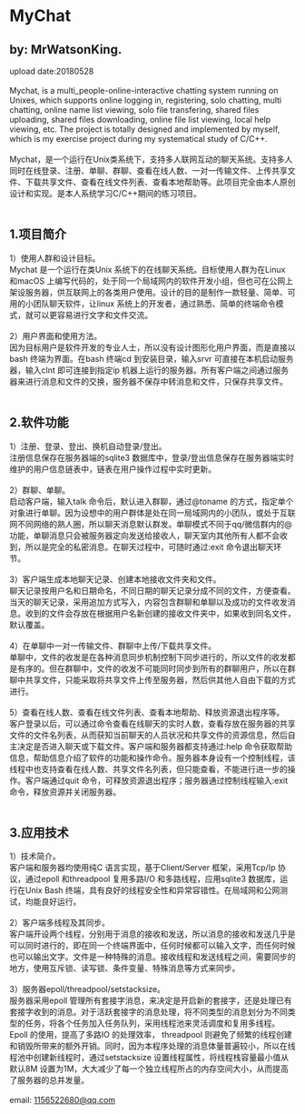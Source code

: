 MyChat
===
by: MrWatsonKing.
---
upload date:20180528<br><br>
  Mychat, is a multi_people-online-interactive chatting system running on Unixes, which supports online logging in, registering, solo chatting, multi chatting, online name list viewing, solo file transfering, shared files uploading, shared files downloading, online file list viewing, local help viewing, etc. The project is totally designed and implemented by myself, which is my exercise project during my systematical study of C/C++.<br><br>
  Mychat，是一个运行在Unix类系统下，支持多人联网互动的聊天系统。支持多人同时在线登录、注册、单聊、群聊、查看在线人数、一对一传输文件、上传共享文件、下载共享文件、查看在线文件列表、查看本地帮助等。此项目完全由本人原创设计和实现。是本人系统学习C/C++期间的练习项目。<br><br>

1.项目简介
---
1）使用人群和设计目标。<br>
  Mychat 是一个运行在类Unix 系统下的在线聊天系统。目标使用人群为在Linux 和macOS 上编写代码的，处于同一个局域网内的软件开发小组，但也可在公网上架设服务器，供互联网上的各类用户使用。设计的目的是制作一款轻量、简单、可用的小团队聊天软件，让linux 系统上的开发者，通过熟悉、简单的终端命令模式，就可以更容易进行文字和文件交流。<br><br>
2）用户界面和使用方法。<br>
  因为目标用户是软件开发的专业人士，所以没有设计图形化用户界面，而是直接以bash 终端为界面。在bash 终端cd 到安装目录，输入srvr 可直接在本机启动服务器，输入clnt <ip>即可连接到指定ip 机器上运行的服务器。所有客户端之间通过服务器来进行消息和文件的交换，服务器不保存中转消息和文件，只保存共享文件。<br><br>
  
2.软件功能
---
1）注册、登录、登出、换机自动登录/登出。<br>
  注册信息保存在服务器端的sqlite3 数据库中，登录/登出信息保存在服务器端实时维护的用户信息链表中，链表在用户操作过程中实时更新。<br><br>
2）群聊、单聊。<br>
  启动客户端，输入talk 命令后，默认进入群聊，通过@toname 的方式，指定单个对象进行单聊。因为设想中的用户群体是处在同一局域网内的小团队，或处于互联网不同网络的熟人圈，所以聊天消息默认群发。单聊模式不同于qq/微信群内的@功能，单聊消息只会被服务器定向发送给接收人，聊天室内其他所有人都不会收到，所以是完全的私密消息。在聊天过程中，可随时通过:exit 命令退出聊天环节。<br><br>
3）客户端生成本地聊天记录、创建本地接收文件夹和文件。<br>
  聊天记录按用户名和日期命名，不同日期的聊天记录分成不同的文件，方便查看。当天的聊天记录，采用追加方式写入，内容包含群聊和单聊以及成功的文件收发消息。收到的文件会存放在根据用户名新创建的接收文件夹中，如果收到同名文件，默认覆盖。<br><br>
4）在单聊中一对一传输文件、群聊中上传/下载共享文件。<br>
  单聊中，文件的收发是在各种消息同步机制控制下同步进行的，所以文件的收发都是有序的。但在群聊中，文件的收发不可能同时同步到所有的群聊用户，所以在群聊中共享文件，只能采取将共享文件上传至服务器，然后供其他人自由下载的方式进行。<br><br>
5）查看在线人数、查看在线文件列表、查看本地帮助、释放资源退出程序等。<br>
  客户登录以后，可以通过命令查看在线聊天的实时人数，查看存放在服务器的共享文件的文件名列表，从而获知当前聊天的人员状况和共享文件的资源信息，然后自主决定是否进入聊天或下载文件。客户端和服务器都支持通过:help 命令获取帮助信息，帮助信息介绍了软件的功能和操作命令。服务器本身设有一个控制线程，该线程中也支持查看在线人数、共享文件名列表，但只能查看，不能进行进一步的操作。客户端通过quit 命令，可释放资源退出程序；服务器通过控制线程输入:exit 命令，释放资源并关闭服务器。<br><br>
  
3.应用技术
---
1）技术简介。<br>
  客户端和服务器均使用纯C 语言实现，基于Client/Server 框架，采用Tcp/Ip 协议，通过epoll 和threadpool 复用多路I/O 和多路线程，应用sqlite3 数据库，运行在Unix Bash 终端，具有良好的线程安全性和异常容错性。在局域网和公网测试，均能良好运行。<br><br>
2）客户端多线程及其同步。<br>
  客户端开设两个线程，分别用于消息的接收和发送，所以消息的接收和发送几乎是可以同时进行的，即在同一个终端界面中，任何时候都可以输入文字，而任何时候也可以输出文字。文件是一种特殊的消息。接收线程和发送线程之间，需要同步的地方，使用互斥锁、读写锁、条件变量、特殊消息等方式来同步。<br><br>
3）服务器epoll/threadpool/setstacksize。<br>
  服务器采用epoll 管理所有套接字消息，来决定是开启新的套接字，还是处理已有套接字收到的消息。对于活跃套接字的消息处理，将不同类型的消息划分为不同类型的任务，将各个任务加入任务队列，采用线程池来灵活调度和复用多线程。Epoll 的使用，提高了多路IO 的处理效率， threadpool 则避免了频繁的线程创建和销毁所带来的额外开销。同时，因为本程序处理的消息体量普遍较小，所以在线程池中创建新线程时，通过setstacksize 设置线程属性，将线程栈容量最小值从默认8M 设置为1M，大大减少了每一个独立线程所占的内存空间大小，从而提高了服务器的总并发量。<br><br>
email: 1156522680@qq.com<br>

